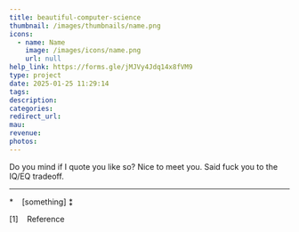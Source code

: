 ```yaml
---
title: beautiful-computer-science
thumbnail: /images/thumbnails/name.png
icons:
  - name: Name
    image: /images/icons/name.png
    url: null
help_link: https://forms.gle/jMJVy4Jdq14x8fVM9
type: project
date: 2025-01-25 11:29:14
tags:
description:
categories:
redirect_url:
mau:
revenue:
photos:
---
```


Do you mind if I quote you like so? 
Nice to meet you. Said fuck you to the IQ/EQ tradeoff. 

---

\* &nbsp;&nbsp; [something]
⁑ &nbsp;&nbsp;

[1] &nbsp;&nbsp; Reference